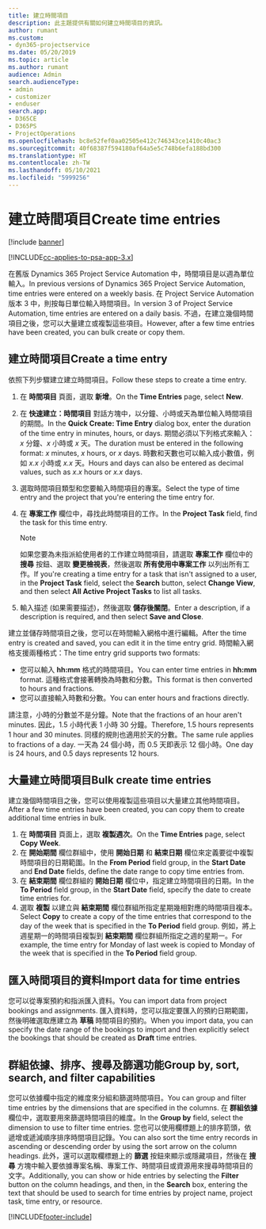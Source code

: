 ```yaml
---
title: 建立時間項目
description: 此主題提供有關如何建立時間項目的資訊。
author: rumant
ms.custom:
- dyn365-projectservice
ms.date: 05/20/2019
ms.topic: article
ms.author: rumant
audience: Admin
search.audienceType:
- admin
- customizer
- enduser
search.app:
- D365CE
- D365PS
- ProjectOperations
ms.openlocfilehash: bc8e52fef0aa02505e412c746343ce1410c40ac3
ms.sourcegitcommit: 40f68387f594180af64a5e5c748b6efa188bd300
ms.translationtype: HT
ms.contentlocale: zh-TW
ms.lasthandoff: 05/10/2021
ms.locfileid: "5999256"
---
```

# <a name="create-time-entries"></a><span data-ttu-id="0b732-103">建立時間項目</span><span class="sxs-lookup"><span data-stu-id="0b732-103">Create time entries</span></span>

[!include [banner](../includes/psa-now-project-operations.md)]

[!INCLUDE[cc-applies-to-psa-app-3.x](../includes/cc-applies-to-psa-app-3x.md)]

<span data-ttu-id="0b732-104">在舊版 Dynamics 365 Project Service Automation 中，時間項目是以週為單位輸入。</span><span class="sxs-lookup"><span data-stu-id="0b732-104">In previous versions of Dynamics 365 Project Service Automation, time entries were entered on a weekly basis.</span></span> <span data-ttu-id="0b732-105">在 Project Service Automation 版本 3 中，則按每日單位輸入時間項目。</span><span class="sxs-lookup"><span data-stu-id="0b732-105">In version 3 of Project Service Automation, time entries are entered on a daily basis.</span></span> <span data-ttu-id="0b732-106">不過，在建立幾個時間項目之後，您可以大量建立或複製這些項目。</span><span class="sxs-lookup"><span data-stu-id="0b732-106">However, after a few time entries have been created, you can bulk create or copy them.</span></span>

## <a name="create-a-time-entry"></a><span data-ttu-id="0b732-107">建立時間項目</span><span class="sxs-lookup"><span data-stu-id="0b732-107">Create a time entry</span></span>

<span data-ttu-id="0b732-108">依照下列步驟建立建立時間項目。</span><span class="sxs-lookup"><span data-stu-id="0b732-108">Follow these steps to create a time entry.</span></span>

1. <span data-ttu-id="0b732-109">在 **時間項目** 頁面，選取 **新增**。</span><span class="sxs-lookup"><span data-stu-id="0b732-109">On the **Time Entries** page, select **New**.</span></span>
2. <span data-ttu-id="0b732-110">在 **快速建立：時間項目** 對話方塊中，以分鐘、小時或天為單位輸入時間項目的期間。</span><span class="sxs-lookup"><span data-stu-id="0b732-110">In the **Quick Create: Time Entry** dialog box, enter the duration of the time entry in minutes, hours, or days.</span></span> <span data-ttu-id="0b732-111">期間必須以下列格式來輸入：*x* 分鐘、*x* 小時或 *x* 天。</span><span class="sxs-lookup"><span data-stu-id="0b732-111">The duration must be entered in the following format: *x* minutes, *x* hours, or *x* days.</span></span> <span data-ttu-id="0b732-112">時數和天數也可以輸入成小數值，例如 *x.x* 小時或 *x.x* 天。</span><span class="sxs-lookup"><span data-stu-id="0b732-112">Hours and days can also be entered as decimal values, such as *x.x* hours or *x.x* days.</span></span>
3. <span data-ttu-id="0b732-113">選取時間項目類型和您要輸入時間項目的專案。</span><span class="sxs-lookup"><span data-stu-id="0b732-113">Select the type of time entry and the project that you're entering the time entry for.</span></span>
4. <span data-ttu-id="0b732-114">在 **專案工作** 欄位中，尋找此時間項目的工作。</span><span class="sxs-lookup"><span data-stu-id="0b732-114">In the **Project Task** field, find the task for this time entry.</span></span>

    > [!NOTE]
    > <span data-ttu-id="0b732-115">如果您要為未指派給使用者的工作建立時間項目，請選取 **專案工作** 欄位中的 **搜尋** 按鈕、選取 **變更檢視表**，然後選取 **所有使用中專案工作** 以列出所有工作。</span><span class="sxs-lookup"><span data-stu-id="0b732-115">If you're creating a time entry for a task that isn't assigned to a user, in the **Project Task** field, select the **Search** button, select **Change View**, and then select **All Active Project Tasks** to list all tasks.</span></span>

5. <span data-ttu-id="0b732-116">輸入描述 (如果需要描述)，然後選取 **儲存後關閉**。</span><span class="sxs-lookup"><span data-stu-id="0b732-116">Enter a description, if a description is required, and then select **Save and Close**.</span></span>

<span data-ttu-id="0b732-117">建立並儲存時間項目之後，您可以在時間輸入網格中進行編輯。</span><span class="sxs-lookup"><span data-stu-id="0b732-117">After the time entry is created and saved, you can edit it in the time entry grid.</span></span> <span data-ttu-id="0b732-118">時間輸入網格支援兩種格式：</span><span class="sxs-lookup"><span data-stu-id="0b732-118">The time entry grid supports two formats:</span></span>

- <span data-ttu-id="0b732-119">您可以輸入 **hh:mm** 格式的時間項目。</span><span class="sxs-lookup"><span data-stu-id="0b732-119">You can enter time entries in **hh:mm** format.</span></span> <span data-ttu-id="0b732-120">這種格式會接著轉換為時數和分數。</span><span class="sxs-lookup"><span data-stu-id="0b732-120">This format is then converted to hours and fractions.</span></span>
- <span data-ttu-id="0b732-121">您可以直接輸入時數和分數。</span><span class="sxs-lookup"><span data-stu-id="0b732-121">You can enter hours and fractions directly.</span></span>

<span data-ttu-id="0b732-122">請注意，小時的分數並不是分鐘。</span><span class="sxs-lookup"><span data-stu-id="0b732-122">Note that the fractions of an hour aren't minutes.</span></span> <span data-ttu-id="0b732-123">因此，1.5 小時代表 1 小時 30 分鐘。</span><span class="sxs-lookup"><span data-stu-id="0b732-123">Therefore, 1.5 hours represents 1 hour and 30 minutes.</span></span> <span data-ttu-id="0b732-124">同樣的規則也適用於天的分數。</span><span class="sxs-lookup"><span data-stu-id="0b732-124">The same rule applies to fractions of a day.</span></span> <span data-ttu-id="0b732-125">一天為 24 個小時，而 0.5 天即表示 12 個小時。</span><span class="sxs-lookup"><span data-stu-id="0b732-125">One day is 24 hours, and 0.5 days represents 12 hours.</span></span>

## <a name="bulk-create-time-entries"></a><span data-ttu-id="0b732-126">大量建立時間項目</span><span class="sxs-lookup"><span data-stu-id="0b732-126">Bulk create time entries</span></span>

<span data-ttu-id="0b732-127">建立幾個時間項目之後，您可以使用複製這些項目以大量建立其他時間項目。</span><span class="sxs-lookup"><span data-stu-id="0b732-127">After a few time entries have been created, you can copy them to create additional time entries in bulk.</span></span>

1. <span data-ttu-id="0b732-128">在 **時間項目** 頁面上，選取 **複製週次**。</span><span class="sxs-lookup"><span data-stu-id="0b732-128">On the **Time Entries** page, select **Copy Week**.</span></span>
2. <span data-ttu-id="0b732-129">在 **開始期間** 欄位群組中，使用 **開始日期** 和 **結束日期** 欄位來定義要從中複製時間項目的日期範圍。</span><span class="sxs-lookup"><span data-stu-id="0b732-129">In the **From Period** field group, in the **Start Date** and **End Date** fields, define the date range to copy time entries from.</span></span>
3. <span data-ttu-id="0b732-130">在 **結束期間** 欄位群組的 **開始日期** 欄位中，指定建立時間項目的日期。</span><span class="sxs-lookup"><span data-stu-id="0b732-130">In the **To Period** field group, in the **Start Date** field, specify the date to create time entries for.</span></span>
4. <span data-ttu-id="0b732-131">選取 **複製** 以建立與 **結束期間** 欄位群組所指定星期幾相對應的時間項目複本。</span><span class="sxs-lookup"><span data-stu-id="0b732-131">Select **Copy** to create a copy of the time entries that correspond to the day of the week that is specified in the **To Period** field group.</span></span> <span data-ttu-id="0b732-132">例如，將上週星期一的時間項目複製到 **結束期間** 欄位群組所指定之週的星期一。</span><span class="sxs-lookup"><span data-stu-id="0b732-132">For example, the time entry for Monday of last week is copied to Monday of the week that is specified in the **To Period** field group.</span></span>

## <a name="import-data-for-time-entries"></a><span data-ttu-id="0b732-133">匯入時間項目的資料</span><span class="sxs-lookup"><span data-stu-id="0b732-133">Import data for time entries</span></span>

<span data-ttu-id="0b732-134">您可以從專案預約和指派匯入資料。</span><span class="sxs-lookup"><span data-stu-id="0b732-134">You can import data from project bookings and assignments.</span></span> <span data-ttu-id="0b732-135">匯入資料時，您可以指定要匯入的預約日期範圍，然後明確選取應建立為 **草稿** 時間項目的預約。</span><span class="sxs-lookup"><span data-stu-id="0b732-135">When you import data, you can specify the date range of the bookings to import and then explicitly select the bookings that should be created as **Draft** time entries.</span></span>

## <a name="group-by-sort-search-and-filter-capabilities"></a><span data-ttu-id="0b732-136">群組依據、排序、搜尋及篩選功能</span><span class="sxs-lookup"><span data-stu-id="0b732-136">Group by, sort, search, and filter capabilities</span></span>

<span data-ttu-id="0b732-137">您可以依據欄中指定的維度來分組和篩選時間項目。</span><span class="sxs-lookup"><span data-stu-id="0b732-137">You can group and filter time entries by the dimensions that are specified in the columns.</span></span> <span data-ttu-id="0b732-138">在 **群組依據** 欄位中，選取要用來篩選時間項目的維度。</span><span class="sxs-lookup"><span data-stu-id="0b732-138">In the **Group by** field, select the dimension to use to filter time entries.</span></span> <span data-ttu-id="0b732-139">您也可以使用欄標題上的排序箭頭，依遞增或遞減順序排序時間項目記錄。</span><span class="sxs-lookup"><span data-stu-id="0b732-139">You can also sort the time entry records in ascending or descending order by using the sort arrow on the column headings.</span></span> <span data-ttu-id="0b732-140">此外，還可以選取欄標題上的 **篩選** 按鈕來顯示或隱藏項目，然後在 **搜尋** 方塊中輸入要依據專案名稱、專案工作、時間項目或資源用來搜尋時間項目的文字。</span><span class="sxs-lookup"><span data-stu-id="0b732-140">Additionally, you can show or hide entries by selecting the **Filter** button on the column headings, and then, in the **Search** box, entering the text that should be used to search for time entries by project name, project task, time entry, or resource.</span></span>


[!INCLUDE[footer-include](../includes/footer-banner.md)]